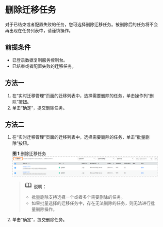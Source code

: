 # 删除迁移任务<a name="drs_03_0005"></a>

对于已结束或者配置失败的任务，您可选择删除迁移任务。被删除后的任务将不会再出现在任务列表中，请谨慎操作。

## 前提条件<a name="section16256919193311"></a>

-   已登录数据复制服务控制台。
-   已结束或者配置失败的迁移任务。

## 方法一<a name="section4298797218435"></a>

1.  在“实时迁移管理“页面的迁移列表中，选择需要删除的任务，单击操作列“删除“按钮。
2.  单击“确定“，提交删除任务。

## 方法二<a name="section137110216465"></a>

1.  在“实时迁移管理”页面的迁移列表中，选择需要删除的任务，单击“批量删除”按钮。

    **图 1**  删除迁移任务<a name="fig655118584119"></a>  
    ![](figures/删除迁移任务.png "删除迁移任务")

    >![](public_sys-resources/icon-note.gif) **说明：** 
    >-   批量删除支持选择一个或者多个需要删除的任务。
    >-   如果批量选择的迁移任务中，存在无法删除的任务，则无法进行批量删除操作。

2.  单击“确定“，提交删除任务。

